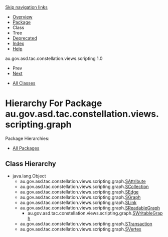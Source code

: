 <div class="topNav">

<span id="navbar.top"></span>

<div class="skipNav">

[Skip navigation links](../ext/docs/CoreScriptingView/src/au/gov/asd/tac/constellation/views/scripting/docs/javadoc/graph/package-tree.md#skip.navbar.top "Skip navigation links")

</div>

<span id="navbar.top.firstrow"></span>

-   [Overview](../ext/docs/CoreScriptingView/src/au/gov/asd/tac/constellation/views/scripting/docs/javadoc/overview-summary.md)
-   [Package](../ext/docs/CoreScriptingView/src/au/gov/asd/tac/constellation/views/scripting/docs/javadoc/graph/package-summary.md)
-   Class
-   Tree
-   [Deprecated](../ext/docs/CoreScriptingView/src/au/gov/asd/tac/constellation/views/scripting/docs/javadoc/deprecated-list.md)
-   [Index](../ext/docs/CoreScriptingView/src/au/gov/asd/tac/constellation/views/scripting/docs/javadoc/index-all.md)
-   [Help](../ext/docs/CoreScriptingView/src/au/gov/asd/tac/constellation/views/scripting/docs/javadoc/help-doc.md)

<div class="aboutLanguage">

au.gov.asd.tac.constellation.views.scripting 1.0

</div>

</div>

<div class="subNav">

-   Prev
-   [Next](../ext/docs/CoreScriptingView/src/au/gov/asd/tac/constellation/views/scripting/docs/javadoc/graph/iterators/package-tree.md)

<!-- -->

-   [All Classes](../ext/docs/CoreScriptingView/src/au/gov/asd/tac/constellation/views/scripting/docs/javadoc/allclasses-noframe.md)

<div>

</div>

<span id="skip.navbar.top"></span>

</div>

<div class="header">

# Hierarchy For Package au.gov.asd.tac.constellation.views.scripting.graph

<span class="packageHierarchyLabel">Package Hierarchies:</span>

-   [All Packages](../ext/docs/CoreScriptingView/src/au/gov/asd/tac/constellation/views/scripting/docs/javadoc/overview-tree.md)

</div>

<div class="contentContainer">

## Class Hierarchy

-   java.lang.Object
    -   au.gov.asd.tac.constellation.views.scripting.graph.[<span
        class="typeNameLink">SAttribute</span>](../ext/docs/CoreScriptingView/src/au/gov/asd/tac/constellation/views/scripting/docs/javadoc/graph/SAttribute.md "class in au.gov.asd.tac.constellation.views.scripting.graph")
    -   au.gov.asd.tac.constellation.views.scripting.graph.[<span
        class="typeNameLink">SCollection</span>](../ext/docs/CoreScriptingView/src/au/gov/asd/tac/constellation/views/scripting/docs/javadoc/graph/SCollection.md "class in au.gov.asd.tac.constellation.views.scripting.graph")
    -   au.gov.asd.tac.constellation.views.scripting.graph.[<span
        class="typeNameLink">SEdge</span>](../ext/docs/CoreScriptingView/src/au/gov/asd/tac/constellation/views/scripting/docs/javadoc/graph/SEdge.md "class in au.gov.asd.tac.constellation.views.scripting.graph")
    -   au.gov.asd.tac.constellation.views.scripting.graph.[<span
        class="typeNameLink">SGraph</span>](../ext/docs/CoreScriptingView/src/au/gov/asd/tac/constellation/views/scripting/docs/javadoc/graph/SGraph.md "class in au.gov.asd.tac.constellation.views.scripting.graph")
    -   au.gov.asd.tac.constellation.views.scripting.graph.[<span
        class="typeNameLink">SLink</span>](../ext/docs/CoreScriptingView/src/au/gov/asd/tac/constellation/views/scripting/docs/javadoc/graph/SLink.md "class in au.gov.asd.tac.constellation.views.scripting.graph")
    -   au.gov.asd.tac.constellation.views.scripting.graph.[<span
        class="typeNameLink">SReadableGraph</span>](../ext/docs/CoreScriptingView/src/au/gov/asd/tac/constellation/views/scripting/docs/javadoc/graph/SReadableGraph.md "class in au.gov.asd.tac.constellation.views.scripting.graph")
        -   au.gov.asd.tac.constellation.views.scripting.graph.[<span
            class="typeNameLink">SWritableGraph</span>](../ext/docs/CoreScriptingView/src/au/gov/asd/tac/constellation/views/scripting/docs/javadoc/graph/SWritableGraph.md "class in au.gov.asd.tac.constellation.views.scripting.graph")
    -   au.gov.asd.tac.constellation.views.scripting.graph.[<span
        class="typeNameLink">STransaction</span>](../ext/docs/CoreScriptingView/src/au/gov/asd/tac/constellation/views/scripting/docs/javadoc/graph/STransaction.md "class in au.gov.asd.tac.constellation.views.scripting.graph")
    -   au.gov.asd.tac.constellation.views.scripting.graph.[<span
        class="typeNameLink">SVertex</span>](../ext/docs/CoreScriptingView/src/au/gov/asd/tac/constellation/views/scripting/docs/javadoc/graph/SVertex.md "class in au.gov.asd.tac.constellation.views.scripting.graph")

</div>
